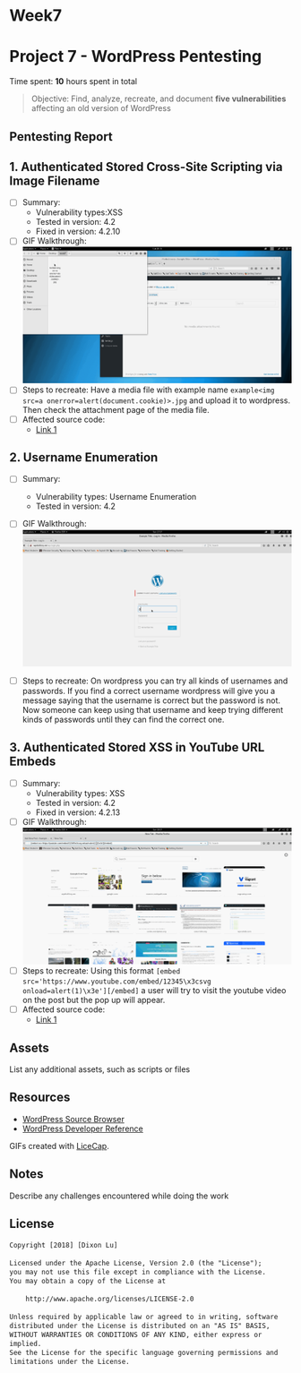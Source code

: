 # Week7
# Project 7 - WordPress Pentesting

Time spent: **10** hours spent in total

> Objective: Find, analyze, recreate, and document **five vulnerabilities** affecting an old version of WordPress

## Pentesting Report

## 1. Authenticated Stored Cross-Site Scripting via Image Filename
  - [ ] Summary: 
    - Vulnerability types:XSS
    - Tested in version: 4.2
    - Fixed in version: 4.2.10
  - [ ] GIF Walkthrough: ![](https://github.com/dixon31896/assignments/blob/master/XSS1.gif)
  - [ ] Steps to recreate: Have a media file with example name ```example<img src=a onerror=alert(document.cookie)>.jpg``` and upload it to wordpress. 
                            Then check the attachment page of the media file. 
  - [ ] Affected source code:
    - [Link 1](https://github.com/WordPress/WordPress/commit/c9e60dab176635d4bfaaf431c0ea891e4726d6e0)
## 2. Username Enumeration
  - [ ] Summary: 
    - Vulnerability types: Username Enumeration
    - Tested in version: 4.2 
    
  - [ ] GIF Walkthrough: ![](https://github.com/dixon31896/assignments/blob/master/UserEnum.gif)
  - [ ] Steps to recreate: On wordpress you can try all kinds of usernames and passwords. If you find a correct username wordpress will give you a message saying that the username is correct but the password is not. Now someone can keep using that username and keep trying different kinds of passwords until they can find the correct one.
  
## 3. Authenticated Stored XSS in YouTube URL Embeds
  - [ ] Summary: 
    - Vulnerability types: XSS
    - Tested in version: 4.2
    - Fixed in version: 4.2.13
  - [ ] GIF Walkthrough: ![](https://github.com/dixon31896/assignments/blob/master/XSSutube.gif)
  - [ ] Steps to recreate: Using this format ```[embed src='https://www.youtube.com/embed/12345\x3csvg onload=alert(1)\x3e'][/embed]``` a user will try to visit the youtube video on the post but the pop up will appear.
  - [ ] Affected source code:
    - [Link 1](https://github.com/WordPress/WordPress/commit/419c8d97ce8df7d5004ee0b566bc5e095f0a6ca8)


## Assets

List any additional assets, such as scripts or files

## Resources

- [WordPress Source Browser](https://core.trac.wordpress.org/browser/)
- [WordPress Developer Reference](https://developer.wordpress.org/reference/)

GIFs created with [LiceCap](http://www.cockos.com/licecap/).

## Notes

Describe any challenges encountered while doing the work

## License

    Copyright [2018] [Dixon Lu]

    Licensed under the Apache License, Version 2.0 (the "License");
    you may not use this file except in compliance with the License.
    You may obtain a copy of the License at

        http://www.apache.org/licenses/LICENSE-2.0

    Unless required by applicable law or agreed to in writing, software
    distributed under the License is distributed on an "AS IS" BASIS,
    WITHOUT WARRANTIES OR CONDITIONS OF ANY KIND, either express or implied.
    See the License for the specific language governing permissions and
    limitations under the License.
